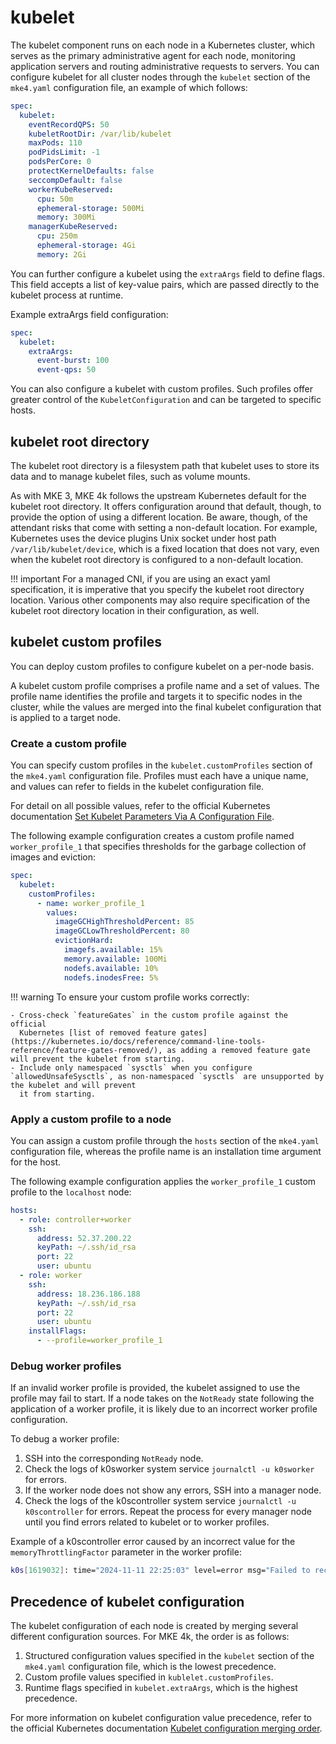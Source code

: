 # kubelet

The kubelet component runs on each node in a Kubernetes cluster, which serves
as the primary administrative agent for each node, monitoring application
servers and routing administrative requests to servers. You can configure
kubelet for all cluster nodes through the `kubelet` section of the `mke4.yaml` configuration file, an example of which follows:

```yaml
spec:
  kubelet:
    eventRecordQPS: 50
    kubeletRootDir: /var/lib/kubelet
    maxPods: 110
    podPidsLimit: -1
    podsPerCore: 0
    protectKernelDefaults: false
    seccompDefault: false
    workerKubeReserved:
      cpu: 50m
      ephemeral-storage: 500Mi
      memory: 300Mi
    managerKubeReserved:
      cpu: 250m
      ephemeral-storage: 4Gi
      memory: 2Gi
```
You can further configure a kubelet using the `extraArgs` field to define
flags. This field accepts a list of key-value pairs, which are passed directly
to the kubelet process at runtime.

Example extraArgs field configuration:

```yaml
spec:
  kubelet:
    extraArgs:
      event-burst: 100
      event-qps: 50
```
You can also configure a kubelet with custom profiles. Such profiles offer
greater control of the `KubeletConfiguration` and can be targeted to specific
hosts.

## kubelet root directory

The kubelet root directory is a filesystem path that kubelet uses to store its data and to manage kubelet files, such as volume mounts.

As with MKE 3, MKE 4k follows the upstream Kubernetes default for the kubelet root directory. It offers configuration around that default, though, to provide the option of using a different location. Be aware, though, of the attendant risks that come with setting a non-default location. For example, Kubernetes uses the device plugins Unix socket under host path `/var/lib/kubelet/device`, which is a fixed location that does not vary, even when the kubelet root directory is configured to a non-default location.

!!! important
    For a managed CNI, if you are using an exact yaml specification, it is imperative that you specify the kubelet root directory location. Various other components may also require specification of the kubelet root directory location in their configuration, as well.

## kubelet custom profiles

You can deploy custom profiles to configure kubelet on a per-node basis.

A kubelet custom profile comprises a profile name and a set of values.
The profile name identifies the profile and targets it to specific
nodes in the cluster, while the values are merged into the final kubelet
configuration that is applied to a target node.

### Create a custom profile

You can specify custom profiles in the `kubelet.customProfiles` section of the
`mke4.yaml` configuration file. Profiles must each have a unique name, and
values can refer to fields in the kubelet configuration file.

For detail on all possible values, refer to the official Kubernetes
documentation [Set Kubelet Parameters Via A Configuration
File](https://kubernetes.io/docs/tasks/administer-cluster/kubelet-config-file/).

The following example configuration creates a custom profile named `worker_profile_1`
that specifies thresholds for the garbage collection of images and eviction:

```yaml
spec:
  kubelet:
    customProfiles:
      - name: worker_profile_1
        values:
          imageGCHighThresholdPercent: 85
          imageGCLowThresholdPercent: 80
          evictionHard:
            imagefs.available: 15%
            memory.available: 100Mi
            nodefs.available: 10%
            nodefs.inodesFree: 5%
```
!!! warning
    To ensure your custom profile works correctly:

    - Cross-check `featureGates` in the custom profile against the official
      Kubernetes [list of removed feature gates](https://kubernetes.io/docs/reference/command-line-tools-reference/feature-gates-removed/), as adding a removed feature gate will prevent the kubelet from starting. 
    - Include only namespaced `sysctls` when you configure `allowedUnsafeSysctls`, as non-namespaced `sysctls` are unsupported by the kubelet and will prevent
      it from starting.

### Apply a custom profile to a node

You can assign a custom profile through the `hosts` section of the `mke4.yaml` configuration file, whereas the profile name is an installation time argument
for the host.

The following example configuration applies the `worker_profile_1` custom profile to
the `localhost` node:

```yaml
hosts:
  - role: controller+worker
    ssh:
      address: 52.37.200.22
      keyPath: ~/.ssh/id_rsa
      port: 22
      user: ubuntu
  - role: worker
    ssh:
      address: 18.236.186.188
      keyPath: ~/.ssh/id_rsa
      port: 22
      user: ubuntu
    installFlags:
      - --profile=worker_profile_1
```
### Debug worker profiles

If an invalid worker profile is provided, the kubelet assigned to use the profile may
fail to start. If a node takes on the `NotReady` state following the application of a worker
profile, it is likely due to an incorrect worker profile configuration.

To debug a worker profile:

1. SSH into the corresponding `NotReady` node.
2. Check the logs of k0sworker system service `journalctl -u k0sworker` for errors. 
3. If the worker node does not show any errors, SSH into a manager node.
4. Check the logs of the k0scontroller system service
   `journalctl -u k0scontroller` for errors. Repeat the process for every
   manager node until you find errors related to kubelet or to worker profiles.

Example of a k0scontroller error caused by an incorrect value for the
`memoryThrottlingFactor` parameter in the worker profile:

```bash
k0s[1619032]: time="2024-11-11 22:25:03" level=error msg="Failed to recover from previously failed reconciliation" component=workerconfig.Reconciler error="failed to generate resources for worker configuration: failed to decode worker profile \"worker_profile_1\": error unmarshaling JSON: while decoding JSON: json: cannot unmarshal string into Go struct field KubeletConfiguration.memoryThrottlingFactor of type float64"
```
## Precedence of kubelet configuration

The kubelet configuration of each node is created by merging several different
configuration sources. For MKE 4k, the order is as follows:

1. Structured configuration values specified in the `kubelet` section of the
   `mke4.yaml` configuration file, which is the lowest precedence.
2. Custom profile values specified in `kublelet.customProfiles`.
3. Runtime flags specified in `kubelet.extraArgs`, which is the highest
   precedence.

For more information on kubelet configuration value precedence, refer to the
official Kubernetes documentation [Kubelet configuration merging
order](https://kubernetes.io/docs/tasks/administer-cluster/kubelet-config-file/#kubelet-configuration-merging-order).